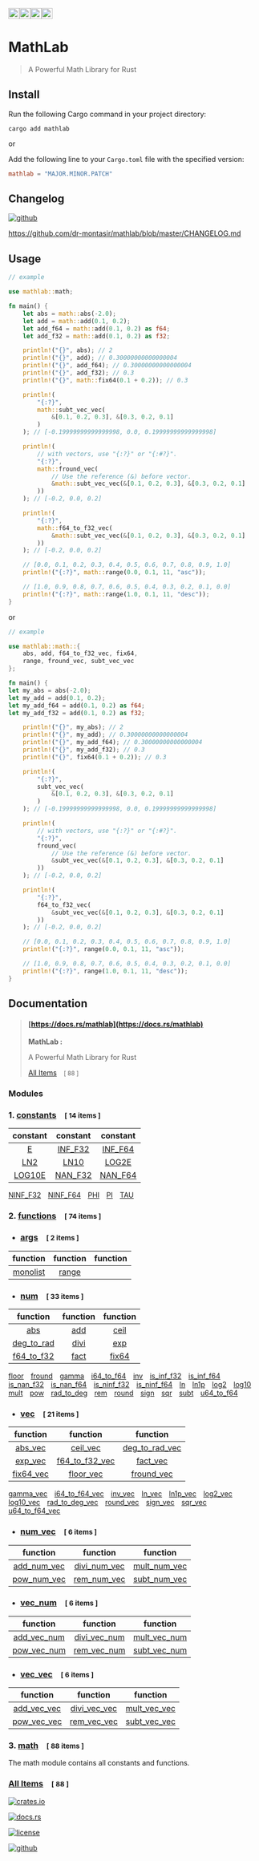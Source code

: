 [<img alt="github" src="https://img.shields.io/badge/github-dr%20montasir%20/%20mathlab-8da0cb?style=for-the-badge&labelColor=555555&logo=github" height="22">](https://github.com/dr-montasir/mathlab)[<img alt="crates.io" src="https://img.shields.io/crates/v/mathlab.svg?style=for-the-badge&color=fc8d62&logo=rust" height="22">](https://crates.io/crates/mathlab)[<img alt="docs.rs" src="https://img.shields.io/badge/docs.rs-mathlab-66c2a5?style=for-the-badge&labelColor=555555&logo=docs.rs" height="22">](https://docs.rs/mathlab)[<img alt="license" src="https://img.shields.io/badge/license-apache_2.0-4a98f7.svg?style=for-the-badge&labelColor=555555&logo=apache" height="22">](https://choosealicense.com/licenses/apache-2.0)

# MathLab

> A Powerful Math Library for Rust

## Install

Run the following Cargo command in your project directory:

```shell
cargo add mathlab
```

or

Add the following line to your `Cargo.toml` file with the specified version:

```toml
mathlab = "MAJOR.MINOR.PATCH"
```

## Changelog

[![github](https://img.shields.io/badge/github-%20changelog-8da0cb?style=for-the-badge&labelColor=555555&logo=github)](https://github.com/dr-montasir/mathlab/blob/master/CHANGELOG.md)

https://github.com/dr-montasir/mathlab/blob/master/CHANGELOG.md

## Usage

```rust
// example

use mathlab::math;

fn main() {
    let abs = math::abs(-2.0);
    let add = math::add(0.1, 0.2);
    let add_f64 = math::add(0.1, 0.2) as f64;
    let add_f32 = math::add(0.1, 0.2) as f32;

    println!("{}", abs); // 2
    println!("{}", add); // 0.30000000000000004
    println!("{}", add_f64); // 0.30000000000000004
    println!("{}", add_f32); // 0.3
    println!("{}", math::fix64(0.1 + 0.2)); // 0.3

    println!(
        "{:?}",
        math::subt_vec_vec(
            &[0.1, 0.2, 0.3], &[0.3, 0.2, 0.1]
        )
    ); // [-0.19999999999999998, 0.0, 0.19999999999999998]

    println!(
        // with vectors, use "{:?}" or "{:#?}".
        "{:?}",
        math::fround_vec(
            // Use the reference (&) before vector.
            &math::subt_vec_vec(&[0.1, 0.2, 0.3], &[0.3, 0.2, 0.1]
        ))
    ); // [-0.2, 0.0, 0.2]

    println!(
        "{:?}",
        math::f64_to_f32_vec(
            &math::subt_vec_vec(&[0.1, 0.2, 0.3], &[0.3, 0.2, 0.1]
        ))
    ); // [-0.2, 0.0, 0.2]

    // [0.0, 0.1, 0.2, 0.3, 0.4, 0.5, 0.6, 0.7, 0.8, 0.9, 1.0]
    println!("{:?}", math::range(0.0, 0.1, 11, "asc"));

    // [1.0, 0.9, 0.8, 0.7, 0.6, 0.5, 0.4, 0.3, 0.2, 0.1, 0.0]
    println!("{:?}", math::range(1.0, 0.1, 11, "desc"));
}
```

or

```rust
// example

use mathlab::math::{
    abs, add, f64_to_f32_vec, fix64,
    range, fround_vec, subt_vec_vec
};

fn main() {
let my_abs = abs(-2.0);
let my_add = add(0.1, 0.2);
let my_add_f64 = add(0.1, 0.2) as f64;
let my_add_f32 = add(0.1, 0.2) as f32;

    println!("{}", my_abs); // 2
    println!("{}", my_add); // 0.30000000000000004
    println!("{}", my_add_f64); // 0.30000000000000004
    println!("{}", my_add_f32); // 0.3
    println!("{}", fix64(0.1 + 0.2)); // 0.3

    println!(
        "{:?}",
        subt_vec_vec(
            &[0.1, 0.2, 0.3], &[0.3, 0.2, 0.1]
        )
    ); // [-0.19999999999999998, 0.0, 0.19999999999999998]

    println!(
        // with vectors, use "{:?}" or "{:#?}".
        "{:?}",
        fround_vec(
            // Use the reference (&) before vector.
            &subt_vec_vec(&[0.1, 0.2, 0.3], &[0.3, 0.2, 0.1]
        ))
    ); // [-0.2, 0.0, 0.2]

    println!(
        "{:?}",
        f64_to_f32_vec(
            &subt_vec_vec(&[0.1, 0.2, 0.3], &[0.3, 0.2, 0.1]
        ))
    ); // [-0.2, 0.0, 0.2]

    // [0.0, 0.1, 0.2, 0.3, 0.4, 0.5, 0.6, 0.7, 0.8, 0.9, 1.0]
    println!("{:?}", range(0.0, 0.1, 11, "asc"));

    // [1.0, 0.9, 0.8, 0.7, 0.6, 0.5, 0.4, 0.3, 0.2, 0.1, 0.0]
    println!("{:?}", range(1.0, 0.1, 11, "desc"));
}
```

## Documentation

> #### **[https://docs.rs/mathlab](https://docs.rs/mathlab)**
>
> **MathLab :**
>
> A Powerful Math Library for Rust
>
> [All Items](https://docs.rs/mathlab/latest/mathlab/all.html)&emsp;<small>[ 88 ]</small>

### Modules

### 1. [constants](https://docs.rs/mathlab/latest/mathlab/constants/index.html)&emsp;<small>[ 14 items ]</small>

|                                    constant                                     |                                     constant                                      |                                     constant                                      |
| :-----------------------------------------------------------------------------: | :-------------------------------------------------------------------------------: | :-------------------------------------------------------------------------------: |
|      [E](https://docs.rs/mathlab/latest/mathlab/constants/constant.E.html)      | [INF_F32](https://docs.rs/mathlab/latest/mathlab/constants/constant.INF_F32.html) | [INF_F64](https://docs.rs/mathlab/latest/mathlab/constants/constant.INF_F64.html) |
|    [LN2](https://docs.rs/mathlab/latest/mathlab/constants/constant.LN2.html)    |    [LN10](https://docs.rs/mathlab/latest/mathlab/constants/constant.LN10.html)    |   [LOG2E](https://docs.rs/mathlab/latest/mathlab/constants/constant.LOG2E.html)   |
| [LOG10E](https://docs.rs/mathlab/latest/mathlab/constants/constant.LOG10E.html) | [NAN_F32](https://docs.rs/mathlab/latest/mathlab/constants/constant.NAN_F32.html) | [NAN_F64](https://docs.rs/mathlab/latest/mathlab/constants/constant.NAN_F64.html) |

[NINF_F32](https://docs.rs/mathlab/latest/mathlab/constants/constant.NINF_F32.html)&emsp;[NINF_F64](https://docs.rs/mathlab/latest/mathlab/constants/constant.NINF_F64.html)&emsp;[PHI](https://docs.rs/mathlab/latest/mathlab/constants/constant.PHI.html)&emsp;[PI](https://docs.rs/mathlab/latest/mathlab/constants/constant.PI.html)&emsp;[TAU](https://docs.rs/mathlab/latest/mathlab/constants/constant.TAU.html)

### 2. [functions](https://docs.rs/mathlab/latest/mathlab/functions/index.html)&emsp;<small>[ 74 items ]</small>

- ### [args](https://docs.rs/mathlab/latest/mathlab/functions/args/index.html)&emsp;<small>[ 2 items ]</small>

|                           function                           |                           function                           | function |
| :----------------------------------------------------------: | :----------------------------------------------------------: | :------: |
| [monolist](https://docs.rs/mathlab/latest/mathlab/functions/args/fn.monolist.html) | [range](https://docs.rs/mathlab/latest/mathlab/functions/args/fn.range.html) |          |

- ### [num](https://docs.rs/mathlab/latest/mathlab/functions/num/index.html)&emsp;<small>[ 33 items ]</small>

|                           function                           |                           function                           |                           function                           |
| :----------------------------------------------------------: | :----------------------------------------------------------: | :----------------------------------------------------------: |
| [abs](https://docs.rs/mathlab/latest/mathlab/functions/num/fn.abs.html) | [add](https://docs.rs/mathlab/latest/mathlab/functions/num/fn.add.html) | [ceil](https://docs.rs/mathlab/latest/mathlab/functions/num/fn.ceil.html) |
| [deg_to_rad](https://docs.rs/mathlab/latest/mathlab/functions/num/fn.deg_to_rad.html) | [divi](https://docs.rs/mathlab/latest/mathlab/functions/num/fn.divi.html) | [exp](https://docs.rs/mathlab/latest/mathlab/functions/num/fn.exp.html) |
| [f64_to_f32](https://docs.rs/mathlab/latest/mathlab/functions/num/fn.f64_to_f32.html) | [fact](https://docs.rs/mathlab/latest/mathlab/functions/num/fn.fact.html) | [fix64](https://docs.rs/mathlab/latest/mathlab/functions/num/fn.fix64.html) |

[floor](https://docs.rs/mathlab/latest/mathlab/functions/num/fn.floor.html)&emsp;[fround](https://docs.rs/mathlab/latest/mathlab/functions/num/fn.fround.html)&emsp;[gamma](https://docs.rs/mathlab/latest/mathlab/functions/num/fn.gamma.html)&emsp;[i64_to_f64](https://docs.rs/mathlab/latest/mathlab/functions/num/fn.i64_to_f64.html)&emsp;[inv](https://docs.rs/mathlab/latest/mathlab/functions/num/fn.inv.html)&emsp;[is_inf_f32](https://docs.rs/mathlab/latest/mathlab/functions/num/fn.is_inf_f32.html)&emsp;[is_inf_f64](https://docs.rs/mathlab/latest/mathlab/functions/num/fn.is_inf_f64.html)&emsp;[is_nan_f32](https://docs.rs/mathlab/latest/mathlab/functions/num/fn.is_nan_f32.html)&emsp;[is_nan_f64](https://docs.rs/mathlab/latest/mathlab/functions/num/fn.is_nan_f64.html)&emsp;[is_ninf_f32](https://docs.rs/mathlab/latest/mathlab/functions/num/fn.is_ninf_f32.html)&emsp;[is_ninf_f64](https://docs.rs/mathlab/latest/mathlab/functions/num/fn.is_ninf_f64.html)&emsp;[ln](https://docs.rs/mathlab/latest/mathlab/functions/num/fn.ln.html)&emsp;[ln1p](https://docs.rs/mathlab/latest/mathlab/functions/num/fn.ln1p.html)&emsp;[log2](https://docs.rs/mathlab/latest/mathlab/functions/num/fn.log2.html)&emsp;[log10](https://docs.rs/mathlab/latest/mathlab/functions/num/fn.log10.html)&emsp;[mult](https://docs.rs/mathlab/latest/mathlab/functions/num/fn.mult.html)&emsp;[pow](https://docs.rs/mathlab/latest/mathlab/functions/num/fn.pow.html)&emsp;[rad_to_deg](https://docs.rs/mathlab/latest/mathlab/functions/num/fn.rad_to_deg.html)&emsp;[rem](https://docs.rs/mathlab/latest/mathlab/functions/num/fn.rem.html)&emsp;[round](https://docs.rs/mathlab/latest/mathlab/functions/num/fn.round.html)&emsp;[sign](https://docs.rs/mathlab/latest/mathlab/functions/num/fn.sign.html)&emsp;[sqr](https://docs.rs/mathlab/latest/mathlab/functions/num/fn.sqr.html)&emsp;[subt](https://docs.rs/mathlab/latest/mathlab/functions/num/fn.subt.html)&emsp;[u64_to_f64](https://docs.rs/mathlab/latest/mathlab/functions/num/fn.u64_to_f64.html)

- ### [vec](https://docs.rs/mathlab/latest/mathlab/functions/vec/index.html)&emsp;<small>[ 21 items ]</small>

|                           function                           |                           function                           |                           function                           |
| :----------------------------------------------------------: | :----------------------------------------------------------: | :----------------------------------------------------------: |
| [abs_vec](https://docs.rs/mathlab/latest/mathlab/functions/vec/fn.abs_vec.html) | [ceil_vec](https://docs.rs/mathlab/latest/mathlab/functions/vec/fn.ceil_vec.html) | [deg_to_rad_vec](https://docs.rs/mathlab/latest/mathlab/functions/vec/fn.deg_to_rad_vec.html) |
| [exp_vec](https://docs.rs/mathlab/latest/mathlab/functions/vec/fn.exp_vec.html) | [f64_to_f32_vec](https://docs.rs/mathlab/latest/mathlab/functions/vec/fn.f64_to_f32_vec.html) | [fact_vec](https://docs.rs/mathlab/latest/mathlab/functions/vec/fn.fact_vec.html) |
| [fix64_vec](https://docs.rs/mathlab/latest/mathlab/functions/vec/fn.fix64_vec.html) | [floor_vec](https://docs.rs/mathlab/latest/mathlab/functions/vec/fn.floor_vec.html) | [fround_vec](https://docs.rs/mathlab/latest/mathlab/functions/vec/fn.fround_vec.html) |

[gamma_vec](https://docs.rs/mathlab/latest/mathlab/functions/vec/fn.gamma_vec.html)&emsp;[i64_to_f64_vec](https://docs.rs/mathlab/latest/mathlab/functions/vec/fn.i64_to_f64_vec.html)&emsp;[inv_vec](https://docs.rs/mathlab/latest/mathlab/functions/vec/fn.inv_vec.html)&emsp;[ln_vec](https://docs.rs/mathlab/latest/mathlab/functions/vec/fn.ln_vec.html)&emsp;[ln1p_vec](https://docs.rs/mathlab/latest/mathlab/functions/vec/fn.ln1p_vec.html)&emsp;[log2_vec](https://docs.rs/mathlab/latest/mathlab/functions/vec/fn.log2_vec.html)&emsp;[log10_vec](https://docs.rs/mathlab/latest/mathlab/functions/vec/fn.log10_vec.html)&emsp;[rad_to_deg_vec](https://docs.rs/mathlab/latest/mathlab/functions/vec/fn.rad_to_deg_vec.html)&emsp;[round_vec](https://docs.rs/mathlab/latest/mathlab/functions/vec/fn.round_vec.html)&emsp;[sign_vec](https://docs.rs/mathlab/latest/mathlab/functions/vec/fn.sign_vec.html)&emsp;[sqr_vec](https://docs.rs/mathlab/latest/mathlab/functions/vec/fn.sqr_vec.html)&emsp;[u64_to_f64_vec](https://docs.rs/mathlab/latest/mathlab/functions/vec/fn.u64_to_f64_vec.html)

- ### [num_vec](https://docs.rs/mathlab/latest/mathlab/functions/num_vec/index.html)&emsp;<small>[ 6 items ]</small>

|                                          function                                           |                                           function                                            |                                           function                                            |
| :-----------------------------------------------------------------------------------------: | :-------------------------------------------------------------------------------------------: | :-------------------------------------------------------------------------------------------: |
| [add_num_vec](https://docs.rs/mathlab/latest/mathlab/functions/num_vec/fn.add_num_vec.html) | [divi_num_vec](https://docs.rs/mathlab/latest/mathlab/functions/num_vec/fn.divi_num_vec.html) | [mult_num_vec](https://docs.rs/mathlab/latest/mathlab/functions/num_vec/fn.mult_num_vec.html) |
| [pow_num_vec](https://docs.rs/mathlab/latest/mathlab/functions/num_vec/fn.pow_num_vec.html) |  [rem_num_vec](https://docs.rs/mathlab/latest/mathlab/functions/num_vec/fn.rem_num_vec.html)  | [subt_num_vec](https://docs.rs/mathlab/latest/mathlab/functions/num_vec/fn.subt_num_vec.html) |

- ### [vec_num](https://docs.rs/mathlab/latest/mathlab/functions/vec_num/index.html)&emsp;<small>[ 6 items ]</small>

|                                          function                                           |                                           function                                            |                                           function                                            |
| :-----------------------------------------------------------------------------------------: | :-------------------------------------------------------------------------------------------: | :-------------------------------------------------------------------------------------------: |
| [add_vec_num](https://docs.rs/mathlab/latest/mathlab/functions/vec_num/fn.add_vec_num.html) | [divi_vec_num](https://docs.rs/mathlab/latest/mathlab/functions/vec_num/fn.divi_vec_num.html) | [mult_vec_num](https://docs.rs/mathlab/latest/mathlab/functions/vec_num/fn.mult_vec_num.html) |
| [pow_vec_num](https://docs.rs/mathlab/latest/mathlab/functions/vec_num/fn.pow_vec_num.html) |  [rem_vec_num](https://docs.rs/mathlab/latest/mathlab/functions/vec_num/fn.rem_vec_num.html)  | [subt_vec_num](https://docs.rs/mathlab/latest/mathlab/functions/vec_num/fn.subt_vec_num.html) |

- ### [vec_vec](https://docs.rs/mathlab/latest/mathlab/functions/vec_vec/index.html)&emsp;<small>[ 6 items ]</small>

|                                          function                                           |                                           function                                            |                                           function                                            |
| :-----------------------------------------------------------------------------------------: | :-------------------------------------------------------------------------------------------: | :-------------------------------------------------------------------------------------------: |
| [add_vec_vec](https://docs.rs/mathlab/latest/mathlab/functions/vec_vec/fn.add_vec_vec.html) | [divi_vec_vec](https://docs.rs/mathlab/latest/mathlab/functions/vec_vec/fn.divi_vec_vec.html) | [mult_vec_vec](https://docs.rs/mathlab/latest/mathlab/functions/vec_vec/fn.mult_vec_vec.html) |
| [pow_vec_vec](https://docs.rs/mathlab/latest/mathlab/functions/vec_vec/fn.pow_vec_vec.html) |  [rem_vec_vec](https://docs.rs/mathlab/latest/mathlab/functions/vec_vec/fn.rem_vec_vec.html)  | [subt_vec_vec](https://docs.rs/mathlab/latest/mathlab/functions/vec_vec/fn.subt_vec_vec.html) |

### 3. [math](https://docs.rs/mathlab/latest/mathlab/math/index.html)&emsp;<small>[ 88 items ]</small>

The math module contains all constants and functions.

### [All Items](https://docs.rs/mathlab/latest/mathlab/all.html)&emsp;<small>[ 88 ]</small>

[![crates.io](https://img.shields.io/crates/v/mathlab.svg?style=for-the-badge&color=fc8d62&logo=rust)](https://crates.io/crates/mathlab)

[![docs.rs](https://img.shields.io/badge/docs.rs-mathlab-66c2a5?style=for-the-badge&labelColor=555555&logo=docs.rs)](https://docs.rs/mathlab)

[![license](https://img.shields.io/badge/license-apache_2.0-4a98f7.svg?style=for-the-badge&labelColor=555555&logo=apache)](https://choosealicense.com/licenses/apache-2.0)

[![github](https://img.shields.io/badge/github-dr%20montasir%20/%20mathlab-8da0cb?style=for-the-badge&labelColor=555555&logo=github)](https://github.com/dr-montasir/mathlab)
